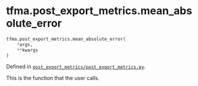 <div itemscope itemtype="http://developers.google.com/ReferenceObject">
<meta itemprop="name" content="tfma.post_export_metrics.mean_absolute_error" />
<meta itemprop="path" content="Stable" />
</div>

# tfma.post_export_metrics.mean_absolute_error

``` python
tfma.post_export_metrics.mean_absolute_error(
    *args,
    **kwargs
)
```



Defined in [`post_export_metrics/post_export_metrics.py`](https://github.com/tensorflow/model-analysis/tree/master/tensorflow_model_analysis/post_export_metrics/post_export_metrics.py).

<!-- Placeholder for "Used in" -->

This is the function that the user calls.